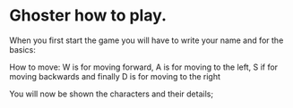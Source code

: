 # Ghoster how to play.

When you first start the game you will have to write your name and for the basics:

How to move: W is for moving forward, A is for moving to the left, S if for moving backwards and finally D is for moving to the right

You will now be shown the characters and their details;

